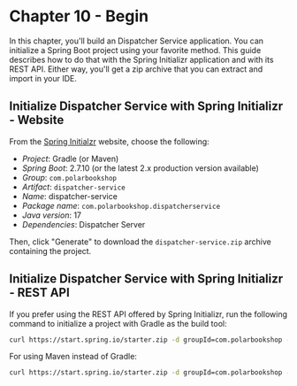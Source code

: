 # Chapter 10 - Begin

In this chapter, you'll build an Dispatcher Service application. You can initialize a Spring Boot project using your
favorite method. This guide describes how to do that with the Spring Initializr application and with its REST API.
Either way, you'll get a zip archive that you can extract and import in your IDE.

## Initialize Dispatcher Service with Spring Initializr - Website

From the [Spring Initialzr](https://start.spring.io/) website, choose the following:

* _Project_: Gradle (or Maven)
* _Spring Boot_: 2.7.10 (or the latest 2.x production version available)
* _Group_: `com.polarbookshop`
* _Artifact_: `dispatcher-service`
* _Name_: dispatcher-service
* _Package name_: `com.polarbookshop.dispatcherservice`
* _Java version_: 17
* _Dependencies_: Dispatcher Server

Then, click "Generate" to download the `dispatcher-service.zip` archive containing the project.

## Initialize Dispatcher Service with Spring Initializr - REST API

If you prefer using the REST API offered by Spring Initializr, run the following command to initialize a project with Gradle as the build tool:

```bash
curl https://start.spring.io/starter.zip -d groupId=com.polarbookshop -d artifactId=dispatcher-service -d name=dispatcher-service -d packageName=com.polarbookshop.dispatcherservice -d dependencies=cloud-function -d javaVersion=17 -d bootVersion=2.7.10 -d type=gradle-project -o dispatcher-service.zip
```

For using Maven instead of Gradle:

```bash
curl https://start.spring.io/starter.zip -d groupId=com.polarbookshop -d artifactId=dispatcher-service -d name=dispatcher-service -d packageName=com.polarbookshop.dispatcherservice -d dependencies=cloud-function -d javaVersion=17 -d bootVersion=2.7.10 -o dispatcher-service.zip
```
